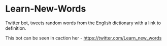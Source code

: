 # Learn-New-Words
Twitter bot, tweets random words from the English dictionary with a link to definition. 

This bot can be seen in caction her - https://twitter.com/Learn_new_words
